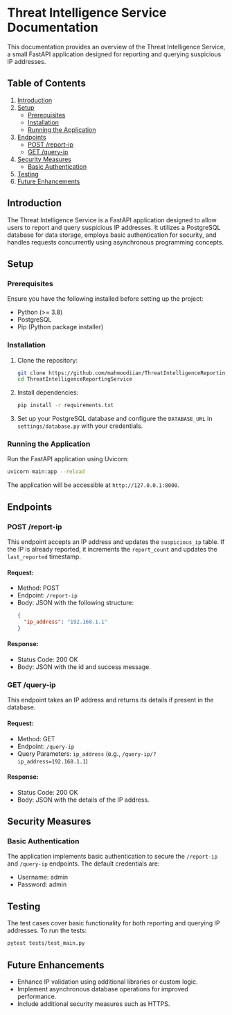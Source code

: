 # Threat Intelligence Service Documentation

This documentation provides an overview of the Threat Intelligence Service, a small FastAPI application designed for reporting and querying suspicious IP addresses.

## Table of Contents

1. [Introduction](#introduction)
2. [Setup](#setup)
   - [Prerequisites](#prerequisites)
   - [Installation](#installation)
   - [Running the Application](#running-the-application)
3. [Endpoints](#endpoints)
   - [POST /report-ip](#post-report-ip)
   - [GET /query-ip](#get-query-ip)
4. [Security Measures](#security-measures)
   - [Basic Authentication](#basic-authentication)
5. [Testing](#testing)
6. [Future Enhancements](#future-enhancements)

## Introduction

The Threat Intelligence Service is a FastAPI application designed to allow users to report and query suspicious IP addresses. It utilizes a PostgreSQL database for data storage, employs basic authentication for security, and handles requests concurrently using asynchronous programming concepts.

## Setup

### Prerequisites

Ensure you have the following installed before setting up the project:

- Python (>= 3.8)
- PostgreSQL
- Pip (Python package installer)

### Installation

1. Clone the repository:
   ```bash
   git clone https://github.com/mahmoodiian/ThreatIntelligenceReportingService.git
   cd ThreatIntelligenceReportingService
   ```

2. Install dependencies:
   ```bash
   pip install -r requirements.txt
   ```

3. Set up your PostgreSQL database and configure the `DATABASE_URL` in `settings/database.py` with your credentials.

### Running the Application

Run the FastAPI application using Uvicorn:
```bash
uvicorn main:app --reload
```

The application will be accessible at `http://127.0.0.1:8000`.

## Endpoints

### POST /report-ip

This endpoint accepts an IP address and updates the `suspicious_ip` table. If the IP is already reported, it increments the `report_count` and updates the `last_reported` timestamp.

#### Request:
- Method: POST
- Endpoint: `/report-ip`
- Body: JSON with the following structure:
  ```json
  {
    "ip_address": "192.168.1.1"
  }
  ```

#### Response:
- Status Code: 200 OK
- Body: JSON with the id and success message.

### GET /query-ip

This endpoint takes an IP address and returns its details if present in the database.

#### Request:
- Method: GET
- Endpoint: `/query-ip`
- Query Parameters: `ip_address` (e.g., `/query-ip/?ip_address=192.168.1.1`)

#### Response:
- Status Code: 200 OK
- Body: JSON with the details of the IP address.

## Security Measures

### Basic Authentication

The application implements basic authentication to secure the `/report-ip` and `/query-ip` endpoints. The default credentials are:

- Username: admin
- Password: admin

## Testing

The test cases cover basic functionality for both reporting and querying IP addresses. To run the tests:

```bash
pytest tests/test_main.py
```

## Future Enhancements

- Enhance IP validation using additional libraries or custom logic.
- Implement asynchronous database operations for improved performance.
- Include additional security measures such as HTTPS.